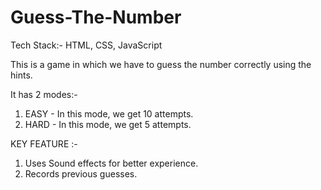 # Guess-The-Number
Tech Stack:- HTML, CSS, JavaScript

This is a game in which we have to guess the number correctly using the hints.

It has 2 modes:-

1) EASY - In this mode, we get 10 attempts.
2) HARD - In this mode, we get 5 attempts.

KEY FEATURE :-
1) Uses Sound effects for better experience.
2) Records previous guesses.
